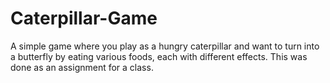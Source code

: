 # Caterpillar-Game
A simple game where you play as a hungry caterpillar and want to turn into a butterfly by eating various foods, each with different effects. This was done as an assignment for a class.
